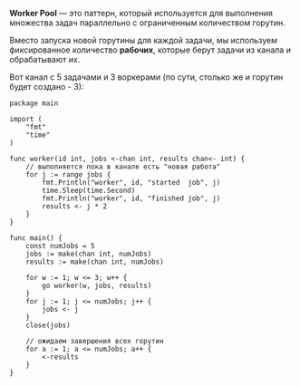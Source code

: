 
**Worker Pool** — это паттерн, который используется для выполнения множества задач параллельно с ограниченным количеством горутин. 

Вместо запуска новой горутины для каждой задачи, мы используем фиксированное количество **рабочих**, которые берут задачи из канала и обрабатывают их.

Вот канал с 5 задачами и 3 воркерами (по сути, столько же и горутин будет создано - 3):
```run-go
package main

import (
	"fmt"
	"time"
)

func worker(id int, jobs <-chan int, results chan<- int) {
	// выполняется пока в канале есть "новая работа"
	for j := range jobs {
		fmt.Println("worker", id, "started  job", j)
        time.Sleep(time.Second)
        fmt.Println("worker", id, "finished job", j)
        results <- j * 2
	}
}

func main() {
	const numJobs = 5
	jobs := make(chan int, numJobs)
	results := make(chan int, numJobs)
	
	for w := 1; w <= 3; w++ {
		go worker(w, jobs, results)
	}
	for j := 1; j <= numJobs; j++ {
		jobs <- j
	}
	close(jobs)
	
	// ожидаем завершения всех горутин
	for a := 1; a <= numJobs; a++ {
		<-results
	}
}
```

